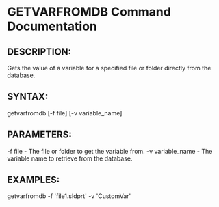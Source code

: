 # GETVARFROMDB Command Documentation

## DESCRIPTION:
Gets the value of a variable for a specified file or folder directly from the database.

## SYNTAX:
getvarfromdb [-f file] [-v variable_name]

## PARAMETERS:
-f file - The file or folder to get the variable from.
-v variable_name - The variable name to retrieve from the database.

## EXAMPLES:
getvarfromdb -f 'file1.sldprt' -v 'CustomVar'
